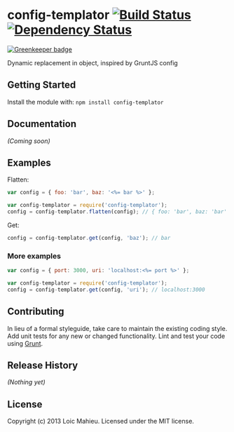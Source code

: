 # config-templator [![Build Status](https://secure.travis-ci.org/LoicMahieu/config-templator.png?branch=master)](http://travis-ci.org/loicmahieu/config-templator) [![Dependency Status](https://gemnasium.com/LoicMahieu/config-templator.png)](https://gemnasium.com/LoicMahieu/config-templator)

[![Greenkeeper badge](https://badges.greenkeeper.io/LoicMahieu/config-templator.svg)](https://greenkeeper.io/)

Dynamic replacement in object, inspired by GruntJS config

## Getting Started
Install the module with: `npm install config-templator`

## Documentation
_(Coming soon)_

## Examples

Flatten:

```javascript
var config = { foo: 'bar', baz: '<%= bar %>' };

var config-templator = require('config-templator');
config = config-templator.flatten(config); // { foo: 'bar', baz: 'bar' }
```

Get:

```javascript
config = config-templator.get(config, 'baz'); // bar
```

### More examples

```javascript
var config = { port: 3000, uri: 'localhost:<%= port %>' };

var config-templator = require('config-templator');
config = config-templator.get(config, 'uri'); // localhost:3000
```


## Contributing
In lieu of a formal styleguide, take care to maintain the existing coding style. Add unit tests for any new or changed functionality. Lint and test your code using [Grunt](http://gruntjs.com/).

## Release History
_(Nothing yet)_

## License
Copyright (c) 2013 Loic Mahieu. Licensed under the MIT license.
